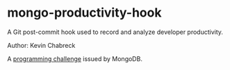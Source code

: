 mongo-productivity-hook
=======================

A Git post-commit hook used to record and analyze developer productivity.

Author: Kevin Chabreck

A [programming challenge](https://www.mindsumo.com/contests/help-mongodb-track-our-productivity) issued by MongoDB.